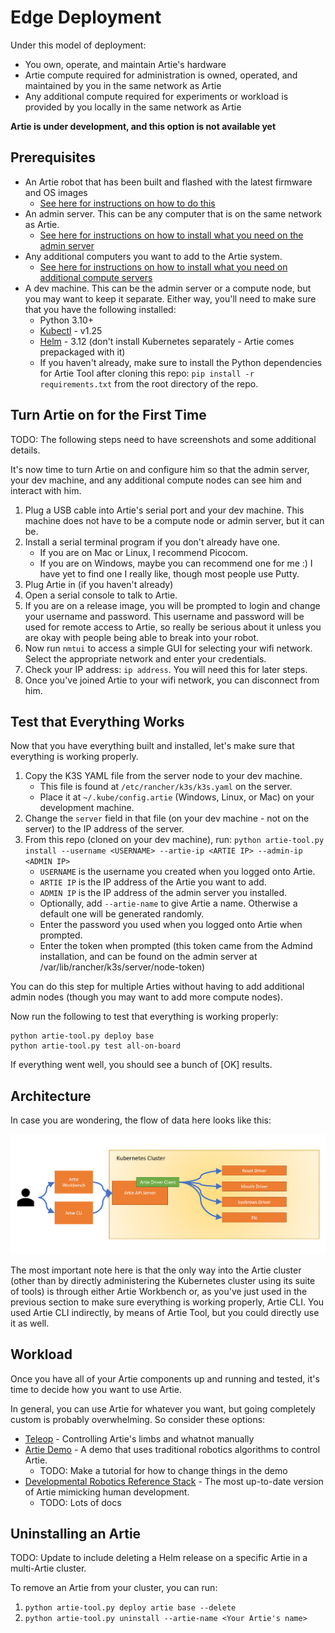 # Edge Deployment

Under this model of deployment:

- You own, operate, and maintain Artie's hardware
- Artie compute required for administration is owned, operated, and maintained by you in the same network as Artie
- Any additional compute required for experiments or workload is provided by you locally in the same network as Artie

**Artie is under development, and this option is not available yet**

## Prerequisites

* An Artie robot that has been built and flashed with the latest firmware and OS images
    - [See here for instructions on how to do this](../building/building-artie-main.md)
* An admin server. This can be any computer that is on the same network as Artie.
    - [See here for instructions on how to install what you need on the admin server](./admin-server.md)
* Any additional computers you want to add to the Artie system.
    - [See here for instructions on how to install what you need on additional compute servers](./compute-server.md)
* A dev machine. This can be the admin server or a compute node, but you may want to keep it separate.
  Either way, you'll need to make sure that you have the following installed:
    - Python 3.10+
    - [Kubectl](https://kubernetes.io/docs/tasks/tools/) - v1.25
    - [Helm](https://helm.sh/docs/intro/quickstart/) - 3.12 (don't install Kubernetes separately - Artie comes prepackaged with it)
    - If you haven't already, make sure to install the Python dependencies for Artie Tool after cloning this repo:
      `pip install -r requirements.txt` from the root directory of the repo.

## Turn Artie on for the First Time

TODO: The following steps need to have screenshots and some additional details.

It's now time to turn Artie on and configure him so that the admin server, your dev machine, and any
additional compute nodes can see him and interact with him.

1. Plug a USB cable into Artie's serial port and your dev machine. This machine does not have to be
   a compute node or admin server, but it can be.
1. Install a serial terminal program if you don't already have one.
    * If you are on Mac or Linux, I recommend Picocom.
    * If you are on Windows, maybe you can recommend one for me :) I have yet to find one I really like, though
      most people use Putty.
1. Plug Artie in (if you haven't already)
1. Open a serial console to talk to Artie.
1. If you are on a release image, you will be prompted to login and change your username and password.
   This username and password will be used for remote access to Artie, so really be serious about it
   unless you are okay with people being able to break into your robot.
1. Now run `nmtui` to access a simple GUI for selecting your wifi network. Select the appropriate network
   and enter your credentials.
1. Check your IP address: `ip address`. You will need this for later steps.
1. Once you've joined Artie to your wifi network, you can disconnect from him.

## Test that Everything Works

Now that you have everything built and installed, let's make sure that everything is working properly.

1. Copy the K3S YAML file from the server node to your dev machine.
    * This file is found at `/etc/rancher/k3s/k3s.yaml` on the server.
    * Place it at `~/.kube/config.artie` (Windows, Linux, or Mac) on your development machine.
1. Change the `server` field in that file (on your dev machine - not on the server) to the IP address of the server.
1. From this repo (cloned on your dev machine), run:
    `python artie-tool.py install --username <USERNAME> --artie-ip <ARTIE IP> --admin-ip <ADMIN IP>`
    * `USERNAME` is the username you created when you logged onto Artie.
    * `ARTIE IP` is the IP address of the Artie you want to add.
    * `ADMIN IP` is the IP address of the admin server you installed.
    * Optionally, add `--artie-name` to give Artie a name. Otherwise a default one will be generated randomly.
    * Enter the password you used when you logged onto Artie when prompted.
    * Enter the token when prompted (this token came from the Admind installation,
      and can be found on the admin server at /var/lib/rancher/k3s/server/node-token)

You can do this step for multiple Arties without having to add additional
admin nodes (though you may want to add more compute nodes).

Now run the following to test that everything is working properly:

```shell
python artie-tool.py deploy base
python artie-tool.py test all-on-board
```

If everything went well, you should see a bunch of [OK] results.

## Architecture

In case you are wondering, the flow of data here looks like this:

![Test Architecture Diagram](../assets/ArchitectureTestMode.png "Test Architecture Overview")

The most important note here is that the only way into the Artie cluster (other than by directly
administering the Kubernetes cluster using its suite of tools) is through either Artie Workbench
or, as you've just used in the previous section to make sure everything is working properly,
Artie CLI. You used Artie CLI indirectly, by means of Artie Tool, but you could directly use it
as well.

## Workload

Once you have all of your Artie components up and running and tested, it's time to decide how you want
to use Artie.

In general, you can use Artie for whatever you want, but going completely custom is probably overwhelming.
So consider these options:

* [Teleop](./teleop.md) - Controlling Artie's limbs and whatnot manually
* [Artie Demo](./deploy-demo.md) - A demo that uses traditional robotics algorithms to control Artie.
    - TODO: Make a tutorial for how to change things in the demo
* [Developmental Robotics Reference Stack](./deploy-artie-reference-stack.md) - The most up-to-date version of
  Artie mimicking human development.
    - TODO: Lots of docs

## Uninstalling an Artie

TODO: Update to include deleting a Helm release on a specific Artie in a multi-Artie cluster.

To remove an Artie from your cluster, you can run:

1. `python artie-tool.py deploy artie base --delete`
1. `python artie-tool.py uninstall --artie-name <Your Artie's name>`
